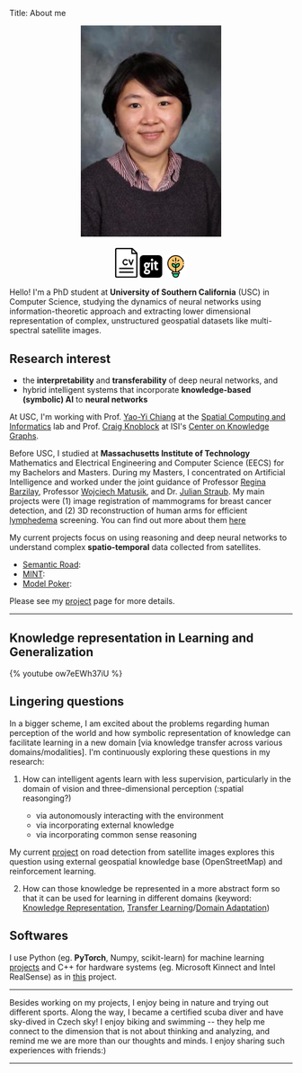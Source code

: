 Title: About me

<div align="center"> 
    <img src="/images/profile.jpg" alt="profile" width="250"/>
</div>
<br>
<div align="center">
    <a href="/docs/hjsong_cv.pdf"><img src="/images/cv1.png" alt="cv" width="40"/></a>
    <a href="https://github.com/cocoaaa"><img src="/images/github.svg" alt="@cocoaaa" width="40"/></a>
    <a href="/pages/publications.html"><img src="/images/lightbulb3.svg" alt="projects" width="40"/></a>
</div>


Hello!  I'm a PhD student at **University of Southern California** (USC) 
in Computer Science, studying the dynamics of neural networks using information-theoretic approach and extracting lower dimensional
representation of complex, unstructured geospatial datasets like multi-spectral satellite images.

## Research interest
- the **interpretability** and **transferability** of deep neural networks, and
- hybrid intelligent systems that incorporate **knowledge-based 
(symbolic) AI** to **neural networks**

At USC, I'm working with 
Prof. [Yao-Yi Chiang](https://yaoyichi.github.io/) at the [Spatial Computing and Informatics](http://spatial-computing.github.io/) lab and Prof. [Craig Knoblock](http://usc-isi-i2.github.io/knoblock/) 
at ISI's [Center on Knowledge Graphs](http://usc-isi-i2.github.io/home/).


Before USC, I studied at **Massachusetts Institute of Technology** Mathematics and Electrical Engineering and Computer Science (EECS)
for my Bachelors and Masters.
During my Masters, I concentrated on Artificial Intelligence and worked under the joint 
guidance of Professor [Regina Barzilay](https://people.csail.mit.edu/regina/), 
Professor [Wojciech Matusik](http://people.csail.mit.edu/wojciech/), and Dr. 
[Julian Straub](http://people.csail.mit.edu/jstraub/). My main projects were 
(1) image registration of mammograms for breast cancer detection, and (2) 3D reconstruction of human arms for efficient [lymphedema](https://mayocl.in/2S5khTZ) screening.  You can find out more about them [here](/pages/publications.html)


<!--
- Build a camera system using 8 RGBD sensors (eg. Intel RealSense)
- Reconstruct 3D models of human arms from RGBD images
- Non-rigid registration of mammogram images using optical flow algorithms
-->

My current projects focus on using reasoning and deep neural networks to understand 
complex **spatio-temporal** data collected from satellites. 

- [Semantic Road](#): 
- [MINT](#): 
- [Model Poker](#):

Please see my [project](/pages/publications.html) page for more details. 

---
## Knowledge representation in Learning and Generalization

{% youtube ow7eEWh37iU %}

## Lingering questions
In a bigger scheme, I am excited about the problems regarding human perception of 
the world and how symbolic representation of knowledge can facilitate learning 
in a new domain [via knowledge transfer across various domains/modalities].  I'm 
continuously exploring these questions in my research:

1. How can intelligent agents learn with less supervision, particularly in the domain of 
vision and three-dimensional perception (<todo>:spatial reasonging?)
    - via autonomously interacting with the environment
    - via incorporating external knowledge 
    - via incorporating common sense reasoning
    
 My current [project](#semantic_road_project) on road detection from satellite images explores 
this question using external geospatial knowledge base (OpenStreetMap) and reinforcement
learning. <!-- todo: transfer learning? -->

2. How can those knowledge be represented in a more abstract form so that it can be used for 
learning in different domains 
(keyword: [Knowledge Representation](#), [Transfer Learning](#)/[Domain Adaptation](#))


##  Softwares
 
I use Python (eg. **PyTorch**, Numpy, scikit-learn) for machine learning
[projects](#) and C++ for hardware systems (eg. Microsoft Kinnect and Intel RealSense)
as in [this](#) project. 

---
Besides working on my projects, I enjoy being in nature and trying out different sports. 
Along the way, I became a certified scuba diver and have sky-dived in Czech sky! 
I enjoy biking and swimming -- they help me connect to the dimension that 
is not about thinking and analyzing, and remind me we are more than our 
thoughts and minds. I enjoy sharing such experiences with friends:)
 
 
 
 ---
 
<!--
{% img ../images/profile.jpg %}  
<div align="center"> 
    <img src="/images/profile.jpg" alt="profile" width="250"/>
    <ul>
      <li><a href="/docs/hjsong_cv.pdf"><img src="/images/cv1.svg" alt="cv" width="50"/><a></li>
      <li><a href="https://github.com/cocoaaa"><img src="/images/github.svg" alt="@cocoaaa" width="50" /><a></li>
      <li><a href="/pages/projects.html"><img src="/images/lightbulb3.svg" alt="projects" width="50"/><a></li>
    </ul>
</div>



    <a href="/docs/hjsong_cv.pdf"><img src="/images/cv1.svg" alt="cv" width="50"/><a>
    <a href="https://github.com/cocoaaa"><img src="/images/github.svg" alt="@cocoaaa" width="50" /><a>
    <a href="/pages/projects.html"><img src="/images/rocket1.svg" alt="projects" width="50"/><a>
    <a href="/pages/projects.html"><img src="/images/rocket2.svg" alt="projects" width="50"/><a>
    <a href="/pages/projects.html"><img src="/images/lightbulb1.svg" alt="projects" width="50"/><a>
    <a href="/pages/projects.html"><img src="/images/lightbulb2.svg" alt="projects" width="50"/><a>
    <a href="/pages/projects.html"><img src="/images/lightbulb3.svg" alt="projects" width="50"/><a>
 
 we can use our understandings of the world to develop intelligent systems 
that can interactive with the dynamic environments as we, humans, do. 



I am interested in combining the geometric 
understandings with the semanic interpretations of a scene as the first step towards this goal. 
 





---
Previously, I worked in image registration (aka. Optical Flow) and three-dimensional perception computer vision and 
how human intelligence can efficiently learn via interaction with the
environments as well as ho
interaction and intelligent systems that what we call 'intelligence' is, particularly in the domain of 
vision, perception and knowledge representation.  One way to study it is via reverse-engineer 
artificial systems that can computer vision and three-dimensional perception.

Understanding of the functional and causal relations between objects in a visual scene
Holistic scene interpretation by combining the semantic and geometric knowledge about 
2D images and 3D data (such as RGB-D) 

Recognition: What makes us recognize an object 
as what it is (e.g. a bird as a bird, a bull as a bull)? What is the necessary and 
sufficient representation of an object for human recognition? This question has been 
lingering on my mind ever since I saw a video of Picasso at work:

---
  I'm a machine learning researcher studying how intelligence can be 
computationally modeled and used to solve challenging social and 
environmental problems.  
 
the potential synergy between symbolic AI and deep learning 
incorporating knowledge and reasoning-based artificial intelligence to current 
deep learning approaches. 
reasoning.  I'm interested in bridging the how human intelligence can be
computationally modelled and MIT EECS (concentration: AI) pursuing a Masters in Engineering under the joint supervision of Professor Regina Barzilay, Professor Wojciech Matusik, and a Ph.D candidate, Julian Straub. Before my Masters, I studied Mathematics and EECS at MIT for my undergraduate studies.

I'm curious about what we call 'intelligence', especially in the domain of computer vision and three-dimensional perception.

Understanding of the functional and causal relations between objects in a visual scene
Holistic scene interpretation by combining the semantical and geometric information from 2D images and 3D data (such as RGB-D)
Recognition: What makes us recognize an object as what it is (e.g. a bird as a bird, a bull as a bull)? What is	the necessary and sufficient representation of an object for human recognition? This question has been lingering on my mind ever since I saw a video of Picasso at work:

-->
